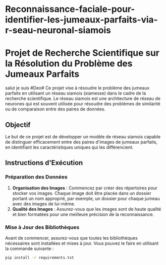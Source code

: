 # Reconnaissance-faciale-pour-identifier-les-jumeaux-parfaits-via-r-seau-neuronal-siamois
# Projet de Recherche Scientifique sur la Résolution du Problème des Jumeaux Parfaits

salut je suis #Deo# Ce projet vise à résoudre le problème des jumeaux parfaits en utilisant un réseau siamois (siamesse) dans le cadre de la recherche scientifique. Le réseau siamois est une architecture de réseau de neurones qui est souvent utilisée pour résoudre des problèmes de similarité ou de comparaison entre des paires de données.

## Objectif

Le but de ce projet est de développer un modèle de réseau siamois capable de distinguer efficacement entre des paires d'images de jumeaux parfaits, en identifiant les caractéristiques uniques qui les différencient.

## Instructions d'Exécution

### Préparation des Données

1. **Organisation des Images** : Commencez par créer des répertoires pour stocker vos images. Chaque image doit être placée dans un dossier portant un nom approprié, par exemple, un dossier pour chaque jumeau avec des images de lui-même.
2. **Qualité des Images** : Assurez-vous que les images sont de haute qualité et bien formatées pour une meilleure précision de la reconnaissance.

### Mise à Jour des Bibliothèques

Avant de commencer, assurez-vous que toutes les bibliothèques nécessaires sont installées et mises à jour. Vous pouvez le faire en utilisant la commande suivante :

```bash
pip install -r requirements.txt

